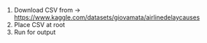 1) Download CSV from -> https://www.kaggle.com/datasets/giovamata/airlinedelaycauses 
2) Place CSV at root
3) Run for output



